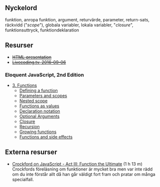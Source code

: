 ## Nyckelord

funktion, anropa funktion, argument, returvärde, parameter, return-sats, räckvidd ("*scope*"), globala variabler, lokala variabler, "*closure*", funktionsuttryck, funktiondeklaration

## Resurser
- <del>[HTML-presentation](https://rawgit.com/1dv021/syllabus/master/presentationer/03/index.html#)</del>
- <del>[Livecoding.tv, 2016-09-06](https://www.livecoding.tv/webbprogrammerare/videos/K941x-sv-funktioner-i-javascript)</del>

### Eloquent JavaScript, 2nd Edition 

- [3. Functions](http://eloquentjavascript.net/03_functions.html)
    - [Defining a function](http://eloquentjavascript.net/03_functions.html#h_tqLFw/oazr)
    - [Parameters and scopes](http://eloquentjavascript.net/03_functions.html#h_u4j2OhpYkg)
    - [Nested scope](http://eloquentjavascript.net/03_functions.html#h_c/Ms2Ed/N0)
    - [Functions as values](http://eloquentjavascript.net/03_functions.html#h_y6WGSsYfER)
    - [Declaration notation](http://eloquentjavascript.net/03_functions.html#h_H2WKvqbgVY)
    - [Optional Arguments](http://eloquentjavascript.net/03_functions.html#h_1pGtRjrCUp)
    - [Closure](http://eloquentjavascript.net/03_functions.html#h_hOd+yVxaku)
    - [Recursion](http://eloquentjavascript.net/03_functions.html#h_jxl1p970Fy)
    - [Growing functions](http://eloquentjavascript.net/03_functions.html#h_eVDWIAuyBK)
    - [Functions and side effects](http://eloquentjavascript.net/03_functions.html#h_EdyBGBF6y/)

## Externa resurser

- [Crockford on JavaScript - Act III: Function the Ultimate](https://youtu.be/ya4UHuXNygM) (1 h 13 m) Crockfords föreläsning om funktioner är mycket bra men var inte rädd om du inte förstår allt då han går väldigt fort fram och pratar om många specialfall.
